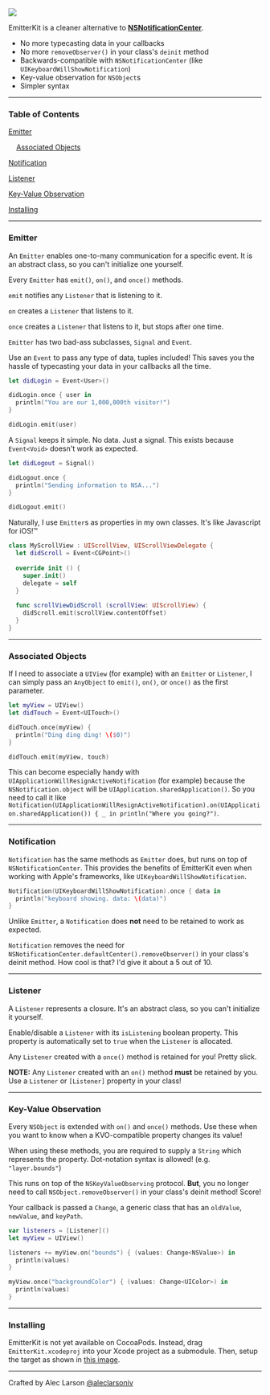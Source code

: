 <img src="http://i.imgur.com/pZqM562.jpg"/>

EmitterKit is a cleaner alternative to [**NSNotificationCenter**](http://nshipster.com/nsnotification-and-nsnotificationcenter/).

- No more typecasting data in your callbacks
- No more `removeObserver()` in your class's `deinit` method
- Backwards-compatible with `NSNotificationCenter` (like `UIKeyboardWillShowNotification`)
- Key-value observation for `NSObject`s
- Simpler syntax

---

### **Table of Contents**

[Emitter](#emitter)

&nbsp;&nbsp;&nbsp;&nbsp;[Associated Objects](#associated-objects)

[Notification](#notification)

[Listener](#listener)

[Key-Value Observation](#key-value-observation)

[Installing](#installing)

---

### **Emitter**

An `Emitter` enables one-to-many communication for a specific event. It is an abstract class, so you can't initialize one yourself.

Every `Emitter` has `emit()`, `on()`, and `once()` methods.

`emit` notifies any `Listener` that is listening to it.

`on` creates a `Listener` that listens to it.

`once` creates a `Listener` that listens to it, but stops after one time.

`Emitter` has two bad-ass subclasses, `Signal` and `Event`.

Use an `Event` to pass any type of data, tuples included! This saves you the hassle of typecasting your data in your callbacks all the time.

```Swift
let didLogin = Event<User>()

didLogin.once { user in
  println("You are our 1,000,000th visitor!")
}

didLogin.emit(user)
```

A `Signal` keeps it simple. No data. Just a signal. This exists because `Event<Void>` doesn't work as expected.

```Swift
let didLogout = Signal()

didLogout.once {
  println("Sending information to NSA...")
}

didLogout.emit()
```

Naturally, I use `Emitter`s as properties in my own classes. It's like Javascript for iOS!™

```Swift   
class MyScrollView : UIScrollView, UIScrollViewDelegate {
  let didScroll = Event<CGPoint>()
  
  override init () {
    super.init()
    delegate = self
  }
  
  func scrollViewDidScroll (scrollView: UIScrollView) {
    didScroll.emit(scrollView.contentOffset)
  }
}
```

---

### **Associated Objects**

If I need to associate a `UIView` (for example) with an `Emitter` or `Listener`, I can simply pass an `AnyObject` to `emit()`, `on()`, or `once()` as the first parameter.

```Swift
let myView = UIView()
let didTouch = Event<UITouch>()

didTouch.once(myView) {
  println("Ding ding ding! \($0)")
}

didTouch.emit(myView, touch)
```

This can become especially handy with `UIApplicationWillResignActiveNotification` (for example) because the `NSNotification.object` will be `UIApplication.sharedApplication()`. So you need to call it like `Notification(UIApplicationWillResignActiveNotification).on(UIApplication.sharedApplication()) { _ in println("Where you going?")`.

---

### **Notification**


`Notification` has the same methods as `Emitter` does, but runs on top of `NSNotificationCenter`. This provides the benefits of EmitterKit even when working with Apple's frameworks, like `UIKeyboardWillShowNotification`.

```Swift
Notification(UIKeyboardWillShowNotification).once { data in
  println("keyboard showing. data: \(data)")
}
```

Unlike `Emitter`, a `Notification` does **not** need to be retained to work as expected.

`Notification` removes the need for `NSNotificationCenter.defaultCenter().removeObserver()` in your class's deinit method. How cool is that? I'd give it about a 5 out of 10.

---

### **Listener**

A `Listener` represents a closure. It's an abstract class, so you can't initialize it yourself.

Enable/disable a `Listener` with its `isListening` boolean property. This property is automatically set to `true` when the `Listener` is allocated.

Any `Listener` created with a `once()` method is retained for you! Pretty slick.

**NOTE:** Any `Listener` created with an `on()` method **must** be retained by you. Use a `Listener` or `[Listener]` property in your class! 

---

### **Key-Value Observation**

Every `NSObject` is extended with `on()` and `once()` methods. Use these when you want to know when a KVO-compatible property changes its value!

When using these methods, you are required to supply a `String` which represents the property. Dot-notation syntax is allowed! (e.g. `"layer.bounds"`)

This runs on top of the `NSKeyValueObserving` protocol. **But**, you no longer need to call `NSObject.removeObserver()` in your class's deinit method! Score!

Your callback is passed a `Change`, a generic class that has an `oldValue`, `newValue`, and `keyPath`.

```Swift
var listeners = [Listener]()
let myView = UIView()

listeners += myView.on("bounds") { (values: Change<NSValue>) in
  println(values)
}

myView.once("backgroundColor") { (values: Change<UIColor>) in
  println(values)
}
```

---

### **Installing**

EmitterKit is not yet available on CocoaPods. Instead, drag `EmitterKit.xcodeproj` into your Xcode project as a submodule. Then, setup the target as shown in [this image](http://i.imgur.com/1r01y80.jpg).

---

Crafted by Alec Larson [@aleclarsoniv](https://twitter.com/aleclarsoniv)
